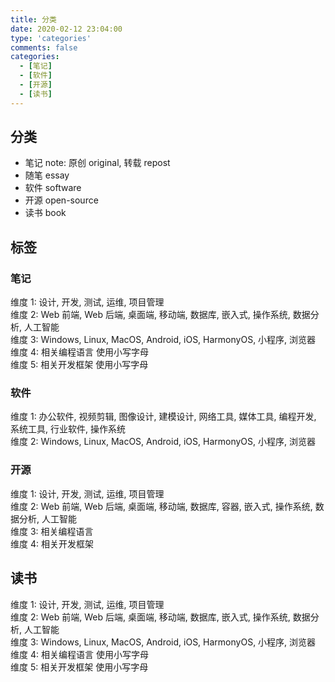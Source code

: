 ```yaml
---
title: 分类
date: 2020-02-12 23:04:00
type: 'categories'
comments: false
categories:
  - [笔记]
  - [软件]
  - [开源]
  - [读书]
---
```



## 分类

- 笔记 note: 原创 original, 转载 repost
- 随笔 essay
- 软件 software
- 开源 open-source
- 读书 book

## 标签

### 笔记

维度 1: 设计, 开发, 测试, 运维, 项目管理  
维度 2: Web 前端, Web 后端, 桌面端, 移动端, 数据库, 嵌入式, 操作系统, 数据分析, 人工智能  
维度 3: Windows, Linux, MacOS, Android, iOS, HarmonyOS, 小程序, 浏览器  
维度 4: 相关编程语言 使用小写字母  
维度 5: 相关开发框架 使用小写字母  

### 软件

维度 1: 办公软件, 视频剪辑, 图像设计, 建模设计, 网络工具, 媒体工具, 编程开发, 系统工具, 行业软件, 操作系统  
维度 2: Windows, Linux, MacOS, Android, iOS, HarmonyOS, 小程序, 浏览器  

### 开源

维度 1: 设计, 开发, 测试, 运维, 项目管理  
维度 2: Web 前端, Web 后端, 桌面端, 移动端, 数据库, 容器, 嵌入式, 操作系统, 数据分析, 人工智能  
维度 3: 相关编程语言  
维度 4: 相关开发框架  

## 读书

维度 1: 设计, 开发, 测试, 运维, 项目管理  
维度 2: Web 前端, Web 后端, 桌面端, 移动端, 数据库, 嵌入式, 操作系统, 数据分析, 人工智能  
维度 3: Windows, Linux, MacOS, Android, iOS, HarmonyOS, 小程序, 浏览器  
维度 4: 相关编程语言 使用小写字母  
维度 5: 相关开发框架 使用小写字母  
